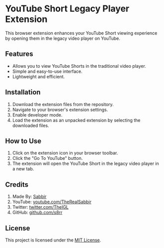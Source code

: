 # YouTube Short Legacy Player Extension

This browser extension enhances your YouTube Short viewing experience by opening them in the legacy video player on YouTube.
## Features

   - Allows you to view YouTube Shorts in the traditional video player.
   - Simple and easy-to-use interface.
   - Lightweight and efficient.

## Installation

   1. Download the extension files from the repository.
   2. Navigate to your browser's extension settings.
   3. Enable developer mode.
   4. Load the extension as an unpacked extension by selecting the downloaded files.

## How to Use

   1. Click on the extension icon in your browser toolbar.
   2. Click the "Go To YouTube" button.
   3. The extension will open the YouTube Short in the legacy video player in a new tab.

## Credits

   1. Made By: [Sabbir](https://youtube.com/Therealsabbir)
   2. YouTube: [youtube.com/TheRealSabbir](https://youtube.com/Therealsabbir)
   3. Twitter: [twitter.com/TheIGL](twitter.com/TheIGL)
   4. GitHub: [github.com/s8rr](github.com/s8rr)

## License

This project is licensed under the [MIT License](https://opensource.org/license/mit).
